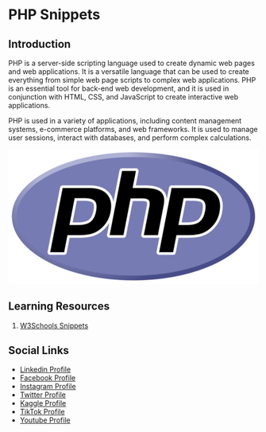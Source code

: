 # PHP Snippets

## Introduction

PHP is a server-side scripting language used to create dynamic web pages and web applications. It is a versatile language that can be used to create everything from simple web page scripts to complex web applications. PHP is an essential tool for back-end web development, and it is used in conjunction with HTML, CSS, and JavaScript to create interactive web applications.

PHP is used in a variety of applications, including content management systems, e-commerce platforms, and web frameworks. It is used to manage user sessions, interact with databases, and perform complex calculations.

![Banner Image](0-media/0-banner-image.png)

## Learning Resources

1. [W3Schools Snippets](1-w3schools/)

## Social Links

* [Linkedin Profile](https://www.linkedin.com/in/gunarakulangunaretnam)
* [Facebook Profile](https://www.facebook.com/gunarakulangunaratnam)
* [Instagram Profile](https://www.instagram.com/gunarakulangunaretnam)
* [Twitter Profile ](https://twitter.com/gunarakulangr)
* [Kaggle Profile](https://www.kaggle.com/gunarakulangr)
* [TikTok Profile](https://www.tiktok.com/@gunarakulangunaretnam)
* [Youtube Profile](https://www.youtube.com/channel/UCMWkED5sabgVZSCKjZuRJXA)
